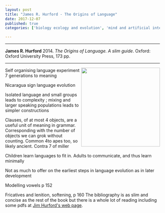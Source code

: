 ```yaml
---
layout: post
title: "James R. Hurford - The Origins of Language"
date: 2017-12-07
published: true
categories: ['biology ecology and evolution', 'mind and artificial intelligence']

---
```



***
<b>James R. Hurford</b> 2014. _The Origins of Language. A slim guide_.  Oxford: Oxford University Press, 173 pp.

***
<img width="256" align="right" src="http://global.oup.com/academic/covers/uk/pdp/9780198701668" alt="">  

Self organising language experiment 7 generations to meaning

Nicaragua sign language evolution

Isolated language and small groups leads to complexity ; mixing and larger speaking populations leads to simpler constructions

Clauses, of at most 4 objects, are a useful unit of meaning in grammar. Corresponding with the number of objects we can grok without counting. Common 4to apes too, so likely ancient. Contra 7 of miller

Children learn languages to fit in. Adults to communicate, and thus learn minimally

Not as much to offer on the earliest steps in language evolution as in later development 

Modelling vowels p 152

Fricatives and lenition, softening, p 160
The bibliography is as slim and concise as the rest of the book but there is a whole lot of reading including some pdfs at [Jim Hurford's web page](http://www.lel.ed.ac.uk/~jim/).
